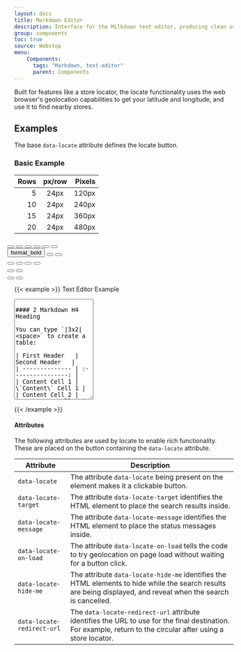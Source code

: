 ```yaml
---
layout: docs
title: Markdown Editor
description: Interface for the Milkdown text editor, producing clean usable Markdown.
group: components
toc: true
source: Webstop
menu: 
    Components:
      tags: "Markdown, text-editor"
      parent: Components
---
```


Built for features like a store locator,
the locate functionality uses the web browser's geolocation capabilities to get your latitude and longitude, and use it
to find nearby stores.

## Examples

The base `data-locate` attribute defines the locate button. 





### Basic Example

| Rows | px/row | Pixels |
|-----:|:------:|-------:|
|    5 |  24px  |  120px |
|   10 |  24px  |  240px |
|   15 |  24px  |  360px |
|   20 |  24px  |  480px |



<div class="editor-toolbar btn-toolbar justify-content-between mb-3 px-0" style="margin-left: -1rem; margin-right: -1rem;" role="toolbar" aria-label="Toolbar with button groups">
  <div class="btn-group mx-3 mb-3" role="group">
    <button type="button" id="editor-toolbar-h1" class="btn btn-outline-secondary"><i class="fa-sharp fa-solid fa-h1"></i></button>
    <button type="button" id="editor-toolbar-h2" class="btn btn-outline-secondary"><i class="fa-sharp fa-solid fa-h2"></i></button>
    <button type="button" id="editor-toolbar-h3" class="btn btn-outline-secondary"><i class="fa-sharp fa-solid fa-h3"></i></button>
    <button type="button" id="editor-toolbar-h4" class="btn btn-outline-secondary"><i class="fa-sharp fa-solid fa-h4"></i></button>
    <button type="button" id="editor-toolbar-h5" class="btn btn-outline-secondary"><i class="fa-sharp fa-solid fa-h5"></i></button>
    <button type="button" id="editor-toolbar-h6" class="btn btn-outline-secondary"><i class="fa-sharp fa-solid fa-h6"></i></button>
  </div>
  <div class="btn-group mx-3 mb-3" role="group">
    <button type="button" id="editor-toolbar-strong"   class="btn btn-outline-secondary"><i class="fa-sharp fa-solid fa-bold"></i><span class="d-none">format_bold</span></span></button>
    <button type="button" id="editor-toolbar-emphasis" class="btn btn-outline-secondary"><i class="fa-sharp fa-solid fa-italic"></i></button>
    <button type="button" id="editor-toolbar-strike" class="btn btn-outline-secondary"><i class="fa-sharp fa-solid fa-strikethrough"></i></button>
  </div>
  <div class="btn-group mx-3 mb-3" role="group">
    <button type="button" id="editor-toolbar-table" class="btn btn-outline-secondary"><i class="fa-regular fa-table"></i></button>
    <button type="button" id="editor-toolbar-ul"    class="btn btn-outline-secondary"><i class="fa-solid fa-list"></i></button>
    <button type="button" id="editor-toolbar-ol"    class="btn btn-outline-secondary"><i class="fa-sharp fa-regular fa-list-ol"></i></button>
    <button type="button" id="editor-toolbar-quote" class="btn btn-outline-secondary"><i class="fa-solid fa-quote-right"></i></button>
  </div>
  <div class="btn-group mx-3 mb-3" role="group">
    <button type="button" id="editor-toolbar-image" class="btn btn-outline-secondary"><i class="fa-regular fa-image"></i></button>
    <button type="button" id="editor-toolbar-link"  class="btn btn-outline-secondary"><i class="fa-duotone fa-arrow-up-right-from-square"></i></button>
  </div>
  <div class="btn-group mx-3 mb-3" role="group">
    <button type="button" id="editor-toolbar-undo" class="btn btn-outline-secondary"><i class="fa-solid fa-rotate-left"></i></button>
    <button type="button" id="editor-toolbar-redo" class="btn btn-outline-secondary"><i class="fa-solid fa-rotate-right"></i></button>
  </div>

</div>



{{< example >}}
<label for="markdown-example" class="form-label">Text Editor Example</label>
<textarea data-markdown-editor class="form-control" name="some-name" id="some-id" rows="15">

#### 2 Markdown H4 Heading

You can type `|3x2|<space>` to create a table:

| First Header   |    Second Header   |
| -------------- | :----------------: |
| Content Cell 1 | \`Content\` Cell 1 |
| Content Cell 2 | **Content** Cell 2 |

_Tables like the one above are made available by Github Flavored Markdown (GFM)._

Links: [Webstop](https://webstop.com)

#### Lists

- bullet list
- using dashes

1. Numbered List
2. Using Numbers
</textarea>
{{< /example >}}



<script src="/js/milkdown.js" type="module"></script>

<script>


</script>


#### Attributes

The following attributes are used by locate to enable rich functionality. These are placed on the button containing the `data-locate` attribute.

| Attribute                  | Description                                                                                                                                                     |
|----------------------------|-----------------------------------------------------------------------------------------------------------------------------------------------------------------|
| `data-locate`              | The attribute `data-locate` being present on the element makes it a clickable button.                                                                           |
| `data-locate-target`       | The attribute `data-locate-target` identifies the HTML element to place the search results inside.                                                              |
| `data-locate-message`      | The attribute `data-locate-message` identifies the HTML element to place the status messages inside.                                                            |
| `data-locate-on-load`      | The attribute `data-locate-on-load` tells the code to try geolocation on page load without waiting for a button click.                                          |
| `data-locate-hide-me`      | The attribute `data-locate-hide-me` identifies the HTML elements to hide while the search results are being displayed, and reveal when the search is cancelled. |
| `data-locate-redirect-url` | The `data-locate-redirect-url` attribute identifies the URL to use for the final destination. For example, return to the circular after using a store locator.  |

